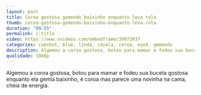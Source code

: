 ```yaml
---
layout: post
title: Coroa gostosa gemendo baixinho enquanto leva rola
thumb: coroa-gostosa-gemendo-baixinho-enquanto-leva-rola
duration: "09:55"
permalink: /:title
video: https://www.xvideos.com/embedframe/39973037
categories: cumshot, blue, linda, cavala, coroa, eyed, gemendo
description: Algemou a coroa gostosa, botou para mamar e fodeu sua buceta gostosa enquanto ela gemia baixinho, é coroa mas parece uma novinha na cama, cheia de energia.
qualidade: 1080p
---
```

Algemou a coroa gostosa, botou para mamar e fodeu sua buceta gostosa enquanto ela gemia baixinho, é coroa mas parece uma novinha na cama, cheia de energia.